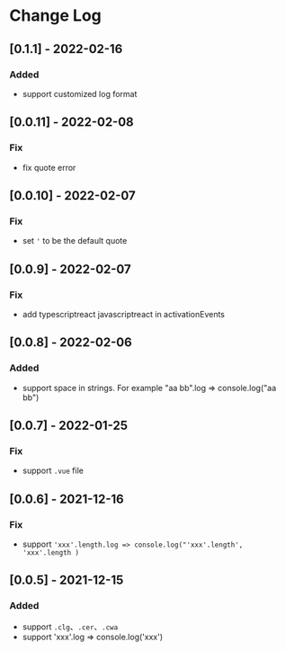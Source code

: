 # Change Log

## [0.1.1] - 2022-02-16

### Added

- support customized log format

## [0.0.11] - 2022-02-08

### Fix

- fix quote error

## [0.0.10] - 2022-02-07

### Fix

- set `'` to be the default quote

## [0.0.9] - 2022-02-07

### Fix

- add typescriptreact javascriptreact in activationEvents

## [0.0.8] - 2022-02-06

### Added

- support space in strings. For example "aa bb".log => console.log("aa bb")

## [0.0.7] - 2022-01-25

### Fix

- support `.vue` file

## [0.0.6] - 2021-12-16

### Fix

- support `'xxx'.length.log => console.log("'xxx'.length', 'xxx'.length )`

## [0.0.5] - 2021-12-15

### Added

- support `.clg`、`.cer`、`.cwa`
- support 'xxx'.log => console.log('xxx')
